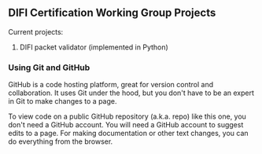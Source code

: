 ## DIFI Certification Working Group Projects


Current projects: 
1. DIFI packet validator (implemented in Python)

### Using Git and GitHub

GitHub is a code hosting platform, great for version control and collaboration.  It uses Git under the hood, but you don't have to be an expert in Git to make changes to a page.

To view code on a public GitHub repository (a.k.a. repo) like this one, you don't need a GitHub account.  You will need a GitHub account to suggest edits to a page.  For making documentation or other text changes, you can do everything from the browser.

